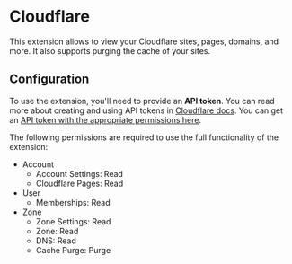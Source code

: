 # Cloudflare

This extension allows to view your Cloudflare sites, pages, domains, and more. It also supports purging the cache of your sites.

## Configuration

To use the extension, you'll need to provide an **API token**. You can read more about creating and using API tokens in [Cloudflare docs](https://api.cloudflare.com/#getting-started-requests). You can get an [API token with the appropriate permissions here](https://dash.cloudflare.com/profile/api-tokens?permissionGroupKeys=%5B%7B%22key%22%3A%22account_settings%22%2C%22type%22%3A%22read%22%7D%2C%7B%22key%22%3A%22cache%22%2C%22type%22%3A%22purge%22%7D%2C%7B%22key%22%3A%22dns%22%2C%22type%22%3A%22read%22%7D%2C%7B%22key%22%3A%22memberships%22%2C%22type%22%3A%22read%22%7D%2C%7B%22key%22%3A%22page%22%2C%22type%22%3A%22read%22%7D%2C%7B%22key%22%3A%22stream%22%2C%22type%22%3A%22edit%22%7D%2C%7B%22key%22%3A%22zone%22%2C%22type%22%3A%22read%22%7D%2C%7B%22key%22%3A%22zone_settings%22%2C%22type%22%3A%22read%22%7D%5D&name=Raycast).

The following permissions are required to use the full functionality of the extension:

- Account
  - Account Settings: Read
  - Cloudflare Pages: Read
- User
  - Memberships: Read
- Zone
  - Zone Settings: Read
  - Zone: Read
  - DNS: Read
  - Cache Purge: Purge
